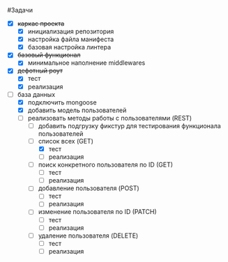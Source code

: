 #Задачи
- [X] ~~каркас проекта~~
  - [X] инициализация репозитория
  - [X] настройка файла манифеста
  - [X] базовая настройка линтера
- [X] ~~базовый функционал~~
  - [X] минимальное наполнение middlewares
- [X] ~~дефотный роут~~
  - [X] тест
  - [X] реализация
- [ ] база данных
  - [X] подключить mongoose
  - [X] добавить модель пользователей
  - [ ] реализовать методы работы с пользователями (REST)
    - [ ] добавить подгрузку фикстур для тестирования функционала пользователей
    - [ ] список всех (GET)
      - [X] тест
      - [ ] реализация
    - [ ] поиск конкретного пользователя по ID (GET)
      - [ ] тест
      - [ ] реализация
    - [ ] добавление пользователя (POST)
      - [ ] тест
      - [ ] реализация
    - [ ] изменение пользователя по ID (PATCH)
      - [ ] тест
      - [ ] реализация
    - [ ] удаление пользователя (DELETE)
      - [ ] тест
      - [ ] реализация
